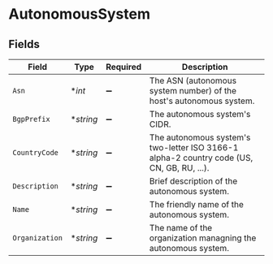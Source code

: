 # AutonomousSystem


## Fields

| Field                                                                                     | Type                                                                                      | Required                                                                                  | Description                                                                               |
| ----------------------------------------------------------------------------------------- | ----------------------------------------------------------------------------------------- | ----------------------------------------------------------------------------------------- | ----------------------------------------------------------------------------------------- |
| `Asn`                                                                                     | **int*                                                                                    | :heavy_minus_sign:                                                                        | The ASN (autonomous system number) of the host's autonomous system.                       |
| `BgpPrefix`                                                                               | **string*                                                                                 | :heavy_minus_sign:                                                                        | The autonomous system's CIDR.                                                             |
| `CountryCode`                                                                             | **string*                                                                                 | :heavy_minus_sign:                                                                        | The autonomous system's two-letter ISO 3166-1 alpha-2 country code (US, CN, GB, RU, ...). |
| `Description`                                                                             | **string*                                                                                 | :heavy_minus_sign:                                                                        | Brief description of the autonomous system.                                               |
| `Name`                                                                                    | **string*                                                                                 | :heavy_minus_sign:                                                                        | The friendly name of the autonomous system.                                               |
| `Organization`                                                                            | **string*                                                                                 | :heavy_minus_sign:                                                                        | The name of the organization managning the autonomous system.                             |
